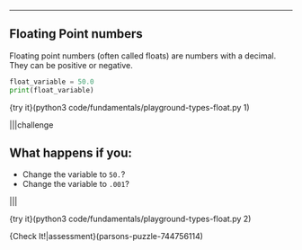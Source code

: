 ---

## Floating Point numbers
Floating point numbers (often called floats) are numbers with a decimal. They can be positive or negative.

```python
float_variable = 50.0
print(float_variable)
```

{try it}(python3 code/fundamentals/playground-types-float.py 1)
  
|||challenge
## What happens if you:
* Change the variable to `50.`?
* Change the variable to `.001`?

|||

{try it}(python3 code/fundamentals/playground-types-float.py 2)

{Check It!|assessment}(parsons-puzzle-744756114)
